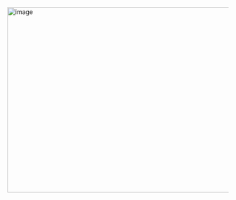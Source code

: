 <img width="698" height="421" alt="image" src="https://github.com/user-attachments/assets/a3f4455a-1721-4060-94b9-41633bb6b32e" />


